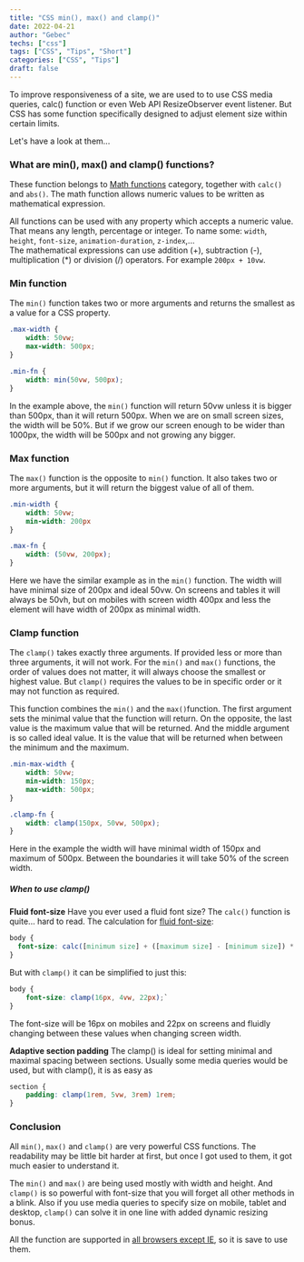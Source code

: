 ```yaml
---
title: "CSS min(), max() and clamp()"
date: 2022-04-21
author: "Gebec"
techs: ["css"]
tags: ["CSS", "Tips", "Short"]
categories: ["CSS", "Tips"]
draft: false
---
```


To improve responsiveness of a site, we are used to to use CSS media queries, calc() function or even Web API ResizeObserver event listener.
But CSS has some function specifically designed to adjust element size within certain limits.

Let's have a look at them...

### What are min(), max() and clamp() functions?
These function belongs to [Math functions](https://developer.mozilla.org/en-US/docs/Web/CSS/CSS_Functions#math_functions) category, together with `calc()` and `abs()`. The math function allows numeric values to be written as mathematical expression.

All functions can be used with any property which accepts a numeric value. That means any length, percentage or integer. To name some: `width`, `height`, `font-size`, `animation-duration`, `z-index`,...<br />
The mathematical expressions can use addition (+), subtraction (-), multiplication (*) or division (/) operators. For example `200px + 10vw`.

### Min function
The `min()` function takes two or more arguments and returns the smallest as a value for a CSS property.

```css
.max-width {
    width: 50vw;
    max-width: 500px;
}

.min-fn {
    width: min(50vw, 500px);
}
```
In the example above, the `min()` function will return 50vw unless it is bigger than 500px, than it will return 500px.
When we are on small screen sizes, the width will be 50%. But if we grow our screen enough to be wider than 1000px, the width will be 500px and not growing any bigger.

### Max function
The `max()` function is the opposite to `min()` function. It also takes two or more arguments, but it will return the biggest value of all of them.
```css
.min-width {
    width: 50vw;
    min-width: 200px
}

.max-fn {
    width: (50vw, 200px);
}
```
Here we have the similar example as in the `min()` function. The width will have minimal size of 200px and ideal 50vw. On screens and tables it will always be 50vh, but on mobiles with screen width 400px and less the element will have width of 200px as minimal width.

### Clamp function
The `clamp()` takes exactly three arguments. If provided less or more than three arguments, it will not work.
For the `min()` and `max()` functions, the order of values does not matter, it will always choose the smallest or highest value. But `clamp()` requires the values to be in specific order or it may not function as required.

This function combines the `min()` and the `max()`function. The first argument sets the minimal value that the function will return. On the opposite, the last value is the maximum value that will be returned. And the middle argument is so called ideal value. It is the value that will be returned when between the minimum and the maximum.


```css
.min-max-width {
    width: 50vw;
    min-width: 150px;
    max-width: 500px;
}

.clamp-fn {
    width: clamp(150px, 50vw, 500px);
}
```
Here in the example the width will have minimal width of 150px and maximum of 500px. Between the boundaries it will take 50% of the screen width.

##### When to use clamp()
**Fluid font-size**
Have you ever used a fluid font size? The `calc()` function is quite... hard to read. The calculation for [fluid font-size](https://css-tricks.com/snippets/css/fluid-typography/):
```css
body {
  font-size: calc([minimum size] + ([maximum size] - [minimum size]) * ((100vw - [minimum viewport width]) / ([maximum viewport width] - [minimum viewport width])));
}
```

But with `clamp()` it can be simplified to just this:
```css
body {
    font-size: clamp(16px, 4vw, 22px);`
}
```
The font-size will be 16px on mobiles and 22px on screens and fluidly changing between these values when changing screen width.

**Adaptive section padding**
The clamp() is ideal for setting minimal and maximal spacing between sections. Usually some media queries would be used, but with clamp(), it is as easy as
```css
section {
    padding: clamp(1rem, 5vw, 3rem) 1rem;
}
```

### Conclusion
All `min()`, `max()` and `clamp()` are very powerful CSS functions. The readability may be little bit harder at first, but once I got used to them, it got much easier to understand it.

The `min()` and `max()` are being used mostly with width and height.
And `clamp()` is so powerful with font-size that you will forget all other methods in a blink. Also if you use media queries to specify size on mobile, tablet and desktop, `clamp()` can solve it in one line with added dynamic resizing bonus.

All the function are supported in [all browsers except IE](https://caniuse.com/css-math-functions), so it is save to use them.
